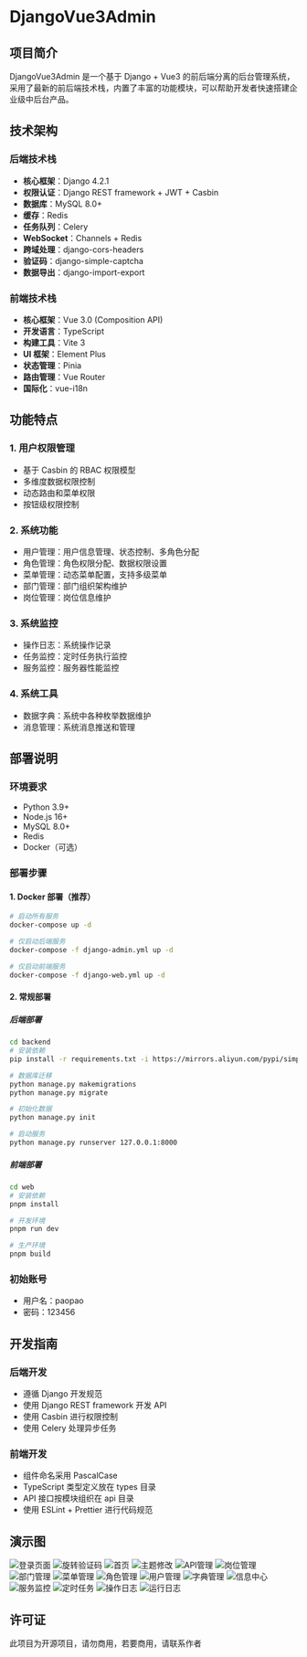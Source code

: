 
# DjangoVue3Admin

## 项目简介

DjangoVue3Admin 是一个基于 Django + Vue3 的前后端分离的后台管理系统，采用了最新的前后端技术栈，内置了丰富的功能模块，可以帮助开发者快速搭建企业级中后台产品。

## 技术架构

### 后端技术栈

- **核心框架**：Django 4.2.1
- **权限认证**：Django REST framework + JWT + Casbin
- **数据库**：MySQL 8.0+
- **缓存**：Redis
- **任务队列**：Celery
- **WebSocket**：Channels + Redis
- **跨域处理**：django-cors-headers
- **验证码**：django-simple-captcha
- **数据导出**：django-import-export

### 前端技术栈

- **核心框架**：Vue 3.0 (Composition API)
- **开发语言**：TypeScript
- **构建工具**：Vite 3
- **UI 框架**：Element Plus
- **状态管理**：Pinia
- **路由管理**：Vue Router
- **国际化**：vue-i18n

## 功能特点

### 1. 用户权限管理
- 基于 Casbin 的 RBAC 权限模型
- 多维度数据权限控制
- 动态路由和菜单权限
- 按钮级权限控制

### 2. 系统功能
- 用户管理：用户信息管理、状态控制、多角色分配
- 角色管理：角色权限分配、数据权限设置
- 菜单管理：动态菜单配置，支持多级菜单
- 部门管理：部门组织架构维护
- 岗位管理：岗位信息维护

### 3. 系统监控
- 操作日志：系统操作记录
- 任务监控：定时任务执行监控
- 服务监控：服务器性能监控

### 4. 系统工具
- 数据字典：系统中各种枚举数据维护
- 消息管理：系统消息推送和管理

## 部署说明

### 环境要求
- Python 3.9+
- Node.js 16+
- MySQL 8.0+
- Redis
- Docker（可选）

### 部署步骤

#### 1. Docker 部署（推荐）

```bash
# 启动所有服务
docker-compose up -d

# 仅启动后端服务
docker-compose -f django-admin.yml up -d

# 仅启动前端服务
docker-compose -f django-web.yml up -d
```

#### 2. 常规部署

##### 后端部署
```bash
cd backend
# 安装依赖
pip install -r requirements.txt -i https://mirrors.aliyun.com/pypi/simple/

# 数据库迁移
python manage.py makemigrations
python manage.py migrate

# 初始化数据
python manage.py init

# 启动服务
python manage.py runserver 127.0.0.1:8000
```

##### 前端部署
```bash
cd web
# 安装依赖
pnpm install

# 开发环境
pnpm run dev

# 生产环境
pnpm build
```

### 初始账号
- 用户名：paopao
- 密码：123456

## 开发指南

### 后端开发
- 遵循 Django 开发规范
- 使用 Django REST framework 开发 API
- 使用 Casbin 进行权限控制
- 使用 Celery 处理异步任务

### 前端开发
- 组件命名采用 PascalCase
- TypeScript 类型定义放在 types 目录
- API 接口按模块组织在 api 目录
- 使用 ESLint + Prettier 进行代码规范

## 演示图

![登录页面](https://pic1.imgdb.cn/item/67d673c388c538a9b5bf3083.png)
![旋转验证码](https://pic1.imgdb.cn/item/67d673c488c538a9b5bf3089.png)
![首页](https://pic1.imgdb.cn/item/67d673c388c538a9b5bf3084.png)
![主题修改](https://pic1.imgdb.cn/item/67d673c488c538a9b5bf308c.png)
![API管理](https://pic1.imgdb.cn/item/67d673c488c538a9b5bf308a.png)
![岗位管理](https://pic1.imgdb.cn/item/67d673c388c538a9b5bf3086.png)
![部门管理](https://pic1.imgdb.cn/item/67d673c388c538a9b5bf3088.png)
![菜单管理](https://pic1.imgdb.cn/item/67d673c488c538a9b5bf308b.png)
![角色管理](https://pic1.imgdb.cn/item/67d673c388c538a9b5bf3085.png)
![用户管理](https://pic1.imgdb.cn/item/67d673c388c538a9b5bf3087.png)
![字典管理](https://pic1.imgdb.cn/item/67d673c488c538a9b5bf308d.png)
![信息中心](https://pic1.imgdb.cn/item/67d673c588c538a9b5bf308e.png)
![服务监控](https://pic1.imgdb.cn/item/67d673c588c538a9b5bf3090.png)
![定时任务](https://pic1.imgdb.cn/item/67d673c588c538a9b5bf308f.png)
![操作日志](https://pic1.imgdb.cn/item/67d673c588c538a9b5bf3091.png)
![运行日志](https://pic1.imgdb.cn/item/67d673c688c538a9b5bf3093.png)

## 许可证

此项目为开源项目，请勿商用，若要商用，请联系作者


